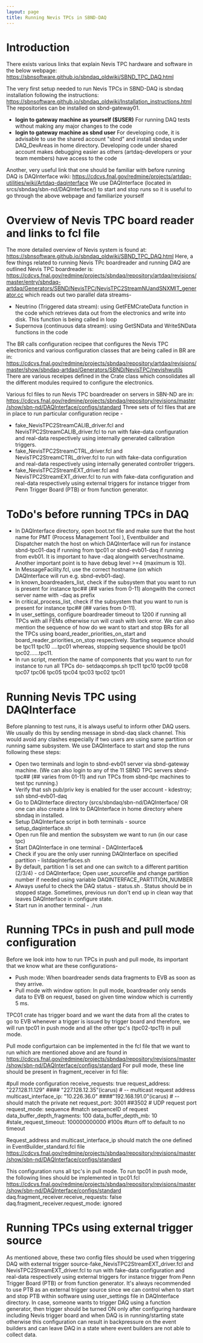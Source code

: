 ```yaml
---
layout: page
title: Running Nevis TPCs in SBND-DAQ
---
```


**Introduction**
========================================================================================================================
There exists various links that explain Nevis TPC hardware and software in the below webpage:
https://sbnsoftware.github.io/sbndaq_oldwiki/SBND_TPC_DAQ.html

The very first setup needed to run Nevis TPCs in SBND-DAQ is sbndaq installation following the instructions:
https://sbnsoftware.github.io/sbndaq_oldwiki/Installation_instructions.html
The repositories can be installed on sbnd-gateway01.
* **login to gateway machine as yourself ($USER)** For running DAQ tests without making any major changes to the code
* **login to gateway machine as sbnd user** For developing code, it is advisable to use the shared account "sbnd" and install
sbndaq under DAQ_DevAreas in home directory. Developing code under shared account makes debugging easier as others 
(artdaq-developers or your team members) have access to the code

Another, very useful link that one should be familiar with before running DAQ is DAQInterface wiki:
https://cdcvs.fnal.gov/redmine/projects/artdaq-utilities/wiki/Artdaq-daqinterface
We use DAQInterface (located in srcs/sbndaq/sbn-nd/DAQInterface/) to start and stop runs so it is useful to go through the above webpage and familiarize yourself

**Overview of Nevis TPC board reader and links to fcl file**
========================================================================================================================
The more detailed overview of Nevis system is found at:
https://sbnsoftware.github.io/sbndaq_oldwiki/SBND_TPC_DAQ.html
Here, a few things related to running Nevis TPc boardreader and running DAQ are outlined
Nevis TPC boardreader is:
https://cdcvs.fnal.gov/redmine/projects/sbndaq/repository/artdaq/revisions/master/entry/sbndaq-artdaq/Generators/SBND/NevisTPC/NevisTPC2StreamNUandSNXMIT_generator.cc
which reads out two parallel data streams-
* Neutrino (Triggered data stream): using GetFEMCrateData function in the code which retrieves data out from the electronics and 
write into disk. This function is being called in loop
* Supernova (continuous data stream): using GetSNData and WriteSNData functions in the code

The BR calls configuration recipee that configures the Nevis TPC electronics and various configuration classes that are being called in BR
are in: https://cdcvs.fnal.gov/redmine/projects/sbndaq/repository/artdaq/revisions/master/show/sbndaq-artdaq/Generators/SBND/NevisTPC/nevishwutils
There are various receipes defined in the Crate class which consolidates all the different modules required to configure the electronics.

Various fcl files to run Nevis TPC boardreader on servers in SBN-ND are in:
https://cdcvs.fnal.gov/redmine/projects/sbndaq/repository/revisions/master/show/sbn-nd/DAQInterface/configs/standard
Three sets of fcl files that are in place to run particular configuration recipe -
* fake_NevisTPC2StreamCALIB_driver.fcl and NevisTPC2StreamCALIB_driver.fcl to run with fake-data configuration and real-data respectively
using internally generated calibration triggers.
* fake_NevisTPC2StreamCTRL_driver.fcl and NevisTPC2StreamCTRL_driver.fcl to run with fake-data configuration and real-data respectively
using internally generated controller triggers.
* fake_NevisTPC2StreamEXT_driver.fcl and NevisTPC2StreamEXT_driver.fcl to run with fake-data configuration and real-data respectively
using external triggers for instance trigger from Penn Trigger Board (PTB) or from function generator.

**ToDo's before running TPCs in DAQ**
========================================================================================================================
* In DAQInterface directory, open boot.txt file and make sure that the host name for PMT (Process Management Tool ), Eventbuilder and Dispatcher
match the host on which DAQInterface will run for instance sbnd-tpc01-daq if running from tpc01 or sbnd-evb01-daq if running from evb01. 
It is important to have -daq alongwith server/hostname. Another important point is to have debug level >=4 (maximum is 10).
* In MessageFacility.fcl, use the correct hostname (on which DAQInterface will run e.g. sbnd-evb01-daq).
* In known_boardreaders_list, check if the subsystem that you want to run is present for instance tpc## (## varies from 0-11) alongwith the correct
server name with -daq as prefix
* In critical_process_list, check if the subsystem that you want to run is present for instance tpc## (## varies from 0-11).
* In user_settings, configure boardreader timeout to 1200 if running all TPCs with all FEMs otherwise run will crash with lock error. We can also
mention the sequence of how do we want to start and stop BRs for all the TPCs using board_reader_priorities_on_start and board_reader_priorities_on_stop 
respectively. Starting sequence should be tpc11 tpc10 ....tpc01 whereas, stopping sequence should be tpc01 tpc02......tpc11.
* In run script, mention the name of components that you want to run for instance to run all TPCs do- setdaqcomps.sh tpc11 tpc10 tpc09 tpc08 tpc07 tpc06 tpc05 tpc04 tpc03 tpc02 tpc01 

**Running Nevis TPC using DAQInterface**
========================================================================================================================
Before planning to test runs, it is always useful to inform other DAQ users. We usually do this by sending message in sbnd-daq slack channel.
This would avoid any clashes especially if two users are using same partition or running same subsystem. 
We use DAQInterface to start and stop the runs following these steps:
* Open two terminals and login to sbnd-evb01 server via sbnd-gateway machine. (We can also login to any of the 11 SBND TPC servers sbnd-tpc## (## varies from 01-11) and run TPCs from sbnd-tpc machines
to test tpc running.)
* Verify that ssh pub/priv key is enabled for the user account - kdestroy; ssh sbnd-evb01-daq
* Go to DAQInterface directory (srcs/sbndaq/sbn-nd/DAQInterface/ OR one can also create a link to DAQInterface in home directory where sbndaq in installed.
* Setup DAQInterface script in both terminals - source setup_daqinterface.sh
* Open run file and mention the subsystem we want to run (in our case tpc)
* Start DAQInterface in one terminal -  DAQInterface&
* Check if you are the only user running DAQInterface on specified partition - listdaqinterfaces.sh 
* By default, partition 1 is set and one can switch to a different partition (2/3/4) - cd DAQInterface; Open user_sourcefile and change partition number if needed using variable DAQINTERFACE_PARTITION_NUMBER
* Always useful to check the DAQ status - status.sh . Status should be in stopped stage. Sometimes, previous run don't end up in clean way that leaves DAQInterface in configure state.
* Start run in another terminal -  ./run

**Running TPCs in push and pull mode configuration**
========================================================================================================================
Before we look into how to run TPCs in push and pull mode, its important that we know what are these configurations-
* Push mode: When boardreader sends data fragments to EVB as soon as they arrive.
* Pull mode with window option: In pull mode, boardreader only sends data to EVB on request, based on given time window which is currently 5 ms.

TPC01 crate has trigger board and we want the data from all the crates to go to EVB whenever a trigger is issued by 
trigger board and therefore, we will run tpc01 in push mode and all the other tpc's (tpc02-tpc11) in pull mode. 

Pull mode configurtaion can be implemented in the fcl file that we want to run which are mentioned above and are found in 
https://cdcvs.fnal.gov/redmine/projects/sbndaq/repository/revisions/master/show/sbn-nd/DAQInterface/configs/standard
For pull mode, these line should be present in fragment_receiver in fcl file:

#pull mode configuration
 receive_requests: true
 request_address:       "227.128.11.129" #### "227.128.12.35"(icarus) # -- multicast request address
 multicast_interface_ip: "10.226.36.0"  ####"192.168.191.0"(icarus) # -- should match the private net
 request_port: 3001   ##3502   # UDP request port
 request_mode: sequence #match sequenceID of request
 data_buffer_depth_fragments: 100
 data_buffer_depth_mb: 10
 #stale_request_timeout: 100000000000 #100s #turn off to default to no timeout

Request_address and multicast_interface_ip should match the one defined in EventBuilder_standard.fcl file
https://cdcvs.fnal.gov/redmine/projects/sbndaq/repository/revisions/master/show/sbn-nd/DAQInterface/configs/standard

This configuration runs all tpc's in pull mode. To run tpc01 in push mode, the following lines should be implemented
in tpc01.fcl https://cdcvs.fnal.gov/redmine/projects/sbndaq/repository/revisions/master/show/sbn-nd/DAQInterface/configs/standard
daq.fragment_receiver.receive_requests: false
daq.fragment_receiver.request_mode: ignored

**Running TPCs using external trigger source**
========================================================================================================================
As mentioned above, these two config files should be used when triggering DAQ with external trigger source-fake_NevisTPC2StreamEXT_driver.fcl and NevisTPC2StreamEXT_driver.fcl to run with fake-data configuration and real-data respectively
using external triggers for instance trigger from Penn Trigger Board (PTB) or from function generator.
It's always recommended to use PTB as an external trigger source since we can control when to start and stop PTB within software using user_settings file in DAQInterface directory. In case, someone wants to trigger DAQ using a function generator, then trigger should be turned ON only after configuring hardware including Nevis trigger board and when DAQ is in running/starting state otherwise this configuration can result in backpressure on the event builders and can leave DAQ in a state where event builders are not able to collect data. 






